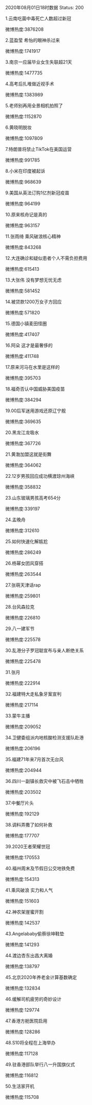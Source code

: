 2020年08月01日18时数据
Status: 200

1.云南吃菌中毒死亡人数超过新冠

微博热度:3876208

2.蓝盈莹 希怡的眼神杀过来

微博热度:1741917

3.南京一应届毕业女生失联超21天

微博热度:1477735

4.高考后扎堆做近视手术

微博热度:1383989

5.老师别再用全景相机拍照了

微博热度:1152870

6.黄晓明脱妆

微博热度:1097809

7.特朗普将禁止TikTok在美国运营

微博热度:991785

8.小米在印度被起诉

微博热度:968639

9.美国从英法订购1亿剂新冠疫苗

微博热度:964199

10.原来核舟记是真的

微博热度:963157

11.张雨绮 乘风破浪核心精神

微博热度:843268

12.大连确诊和疑似患者个人不需负担费用

微博热度:615413

13.大张伟 没有梦想无忧无虑

微博热度:581452

14.被贷款1200万女子方回应

微博热度:571820

15.德国小镇麦田怪圈

微博热度:417407

16.阿朵 这才是最奢侈的

微博热度:411748

17.原来河马在水里是这样的

微博热度:395703

18.福奇否认中国威胁美国疫苗

微博热度:384294

19.00后军迷用游戏还原辽宁舰

微博热度:369635

20.黑龙江龙吸水

微博热度:367726

21.黄渤加盟这就是街舞

微博热度:364062

22.12岁男孩回应成功横渡琼州海峡

微博热度:358832

23.山东玻璃男孩高考654分

微博热度:339197

24.孟晚舟

微博热度:312610

25.如何快速化解尴尬

微博热度:286249

26.杨幂女团风穿搭

微博热度:263544

27.张萌天津话rap

微博热度:259801

28.台风森拉克

微博热度:226810

29.八一建军节

微博热度:225578

30.乱港分子罗冠聪宣布与亲人断绝关系

微博热度:225478

31.张月

微博热度:222914

32.福建特大走私象牙案宣判

微博热度:217114

33.蒙牛主播

微博热度:209052

34.卫健委组派内地核酸检测支援队赴港

微博热度:206196

35.福建71年来7月首次无台风

微博热度:204944

36.四川一副镇长救灾中被飞石击中牺牲

微博热度:203502

37.中餐厅片头

微博热度:192129

38.调料弄撒了如何补救

微博热度:177707

39.2020王者荣耀世冠

微博热度:170553

40.福州周末及节假日公交地铁免费

微博热度:154313

41.乘风破浪 实力和人气

微博热度:151603

42.神农架崖蜜开割

微博热度:142537

43.Angelababy偷蔡徐坤鞋垫

微博热度:141293

44.渡边杏东出昌大离婚

微博热度:138797

45.北京2020年养老金计算基数确定

微博热度:132834

46.缓解司机疲劳的奇妙设计

微博热度:129774

47.香港方舱医院启用

微博热度:128286

48.S10将全程在上海举办

微博热度:117128

49.驻香港部队举行八一升国旗仪式

微博热度:116812

50.生活家开机

微博热度:115708

